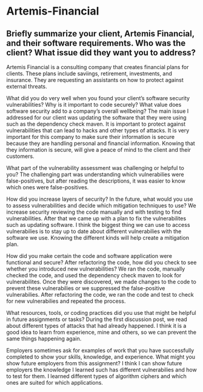 # Artemis-Financial

## __Briefly summarize your client, Artemis Financial, and their software requirements. Who was the client? What issue did they want you to address?__

  Artemis Financial is a consulting company that creates financial plans for clients. These plans include saviings, retirement, investments, and insurance. They are requesting an assistants on how to protect against external threats.

What did you do very well when you found your client’s software security vulnerabilities? Why is it important to code securely? What value does software security add to a company’s overall wellbeing?
  The main issue I addressed for our client was updating the software that they were using such as the dependency check maven. It is important to protect against vulnerabilities that can lead to hacks and other types of attacks. It is very important for this company to make sure their information is secure because they are handling personal and financial information. Knowing that they information is secure, will give a peace of mind to the client and their customers.

What part of the vulnerability assessment was challenging or helpful to you?
The challenging part was understanding which vulnerabilies were false-positives, but after reading the descriptions, it was easier to know which ones were false-positives.

How did you increase layers of security? In the future, what would you use to assess vulnerabilities and decide which mitigation techniques to use?
  We increase security reviewing the code manually and with testing to find vulnerabilities. After that we came up with a plan to fix the vulnerabilites such as updating software. I think the biggest thing we can use to access vulnerabilies is to stay up to date about different vulnerabilies with the software we use. Knowing the different kinds will help create a mitigation plan.

How did you make certain the code and software application were functional and secure? After refactoring the code, how did you check to see whether you introduced new vulnerabilities?
We ran the code, manually checked the code, and used the dependency check maven to look for vulnerabilites. Once they were discovered, we made changes to the code to prevent these vulnerabilies or we suppressed the false-positive vulnerabilies. After refactoring the code, we ran the code and test to check for new vulnerabilies and repeated the process.

What resources, tools, or coding practices did you use that might be helpful in future assignments or tasks?
  During the first discussion post, we read about different types of attacks that had already happened. I think it is a good idea to learn from experience, mine and others, so we can prevent the same things happening again.

Employers sometimes ask for examples of work that you have successfully completed to show your skills, knowledge, and experience. What might you show future employers from this assignment?
  I think I can show future employers the knowledge I learned such has different vulnerabilies and how to test for them. I learned different types of algorithm ciphers and which ones are suited for which applications.
